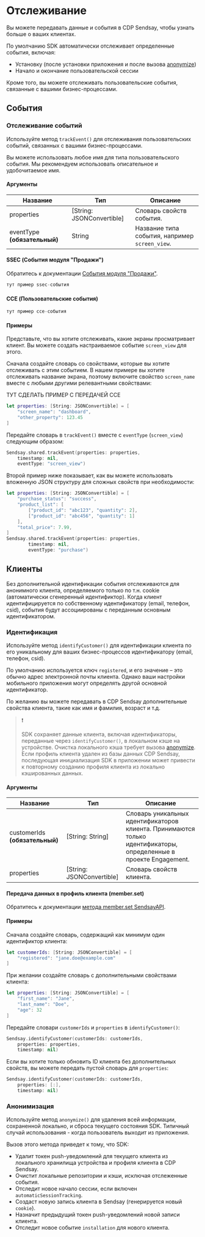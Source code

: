 # Отслеживание

Вы можете передавать данные и события в CDP Sendsay, чтобы узнать больше о ваших клиентах.

По умолчанию SDK автоматически отслеживает определенные события, включая:

* Установку (после установки приложения и после вызова [anonymize](#anonymize))
* Начало и окончание пользовательской сессии

Кроме того, вы можете отслеживать пользовательские события, связанные с вашими бизнес-процессами.

## События

### Отслеживание событий

Используйте метод `trackEvent()` для отслеживания пользовательских событий, связанных с вашими бизнес-процессами.

Вы можете использовать любое имя для типа пользовательского события. Мы рекомендуем использовать описательное и удобочитаемое имя.

#### Аргументы

| Название                  | Тип                       | Описание |
| ------------------------- | ------------------------- | ----------- |
| properties                | [String: JSONConvertible] | Словарь свойств события. |
| eventType **(обязательный)**  | String                    | Название типа события, например `screen_view`. |

#### SSEC (События модуля "Продажи")

Обратитесь к документации [События модуля "Продажи"](https://docs.sendsay.ru/ecom/how-to-configure-data-transfer).

```swift
тут пример ssec-события
```

#### CCE (Пользовательские события)

```swift
тут пример cce-события
```


#### Примеры

Представьте, что вы хотите отслеживать, какие экраны просматривает клиент. Вы можете создать настраиваемое событие `screen_view` для этого.

Сначала создайте словарь со свойствами, которые вы хотите отслеживать с этим событием. В нашем примере вы хотите отслеживать название экрана, поэтому включите свойство `screen_name` вместе с любыми другими релевантными свойствами:

ТУТ СДЕЛАТЬ ПРИМЕР С ПЕРЕДАЧЕЙ CCE

```swift
let properties: [String: JSONConvertible] = [
    "screen_name": "dashboard", 
    "other_property": 123.45
]
```

Передайте словарь в `trackEvent()` вместе с `eventType` (`screen_view`) следующим образом:

```swift
Sendsay.shared.trackEvent(properties: properties, 
    timestamp: nil, 
    eventType: "screen_view")
```

Второй пример ниже показывает, как вы можете использовать вложенную JSON структуру для сложных свойств при необходимости:

```swift
let properties: [String: JSONConvertible] = [
    "purchase_status": "success",
    "product_list": [
        ["product_id": "abc123", "quantity": 2],
        ["product_id": "abc456", "quantity": 1]
    ],
    "total_price": 7.99,
]
Sendsay.shared.trackEvent(properties: properties,
        timestamp: nil,
        eventType: "purchase")
```

## Клиенты

Без дополнительной идентификации события отслеживаются для анонимного клиента, определяемого только по т.н. cookie (автоматически сгенеренный идентификтор). Когда клиент идентифицируется по собственному идентификатору (email, телефон, csid), события будут ассоциированы с переданным основным идентификатором.

### Идентификация

Используйте метод `identifyCustomer()` для идентификации клиента по его уникальному для ваших бизнес-процессов идентификатору (email, телефон, csid).

По умолчанию используется ключ `registered`, и его значение – это обычно адрес электронной почты клиента. Однако ваши настройки мобильного приложения могут определять другой основной идентификатор.

По желанию вы можете передавать в CDP Sendsay дополнительные свойства клиента, такие как имя и фамилия, возраст и т.д.

> ❗️
>
> SDK сохраняет данные клиента, включая идентификаторы, переданные через `identifyCustomer()`, в локальном кэше на устройстве. Очистка локального кэша требует вызова [anonymize](#anonymize).
> Если профиль клиента удален из базы данных CDP Sendsay, последующая инициализация SDK в приложении может привести к повторному созданию профиля клиента из локально кэшированных данных.

#### Аргументы

| Название                    | Тип                       | Описание |
| --------------------------- | ------------------------- | ----------- |
| customerIds **(обязательный)**  | [String: String]          | Словарь уникальных идентификаторов клиента. Принимаются только идентификаторы, определенные в проекте Engagement. |
| properties                  | [String: JSONConvertible] | Словарь свойств клиента. |

#### Передача данных в профиль клиента (member.set)

Обратитесь к документации [метода member.set SendsayAPI](https://sendsay.ru/api/api.html#%D0%A1%D0%BE%D0%B7%D0%B4%D0%B0%D1%82%D1%8C-%D0%BF%D0%BE%D0%B4%D0%BF%D0%B8%D1%81%D1%87%D0%B8%D0%BA%D0%B0-%D0%9E%D0%B1%D0%BD%D0%BE%D0%B2%D0%B8%D1%82%D1%8C-%D0%B4%D0%B0%D0%BD%D0%BD%D1%8B%D0%B5-%D0%BF%D0%BE%D0%B4%D0%BF%D0%B8%D1%81%D1%87%D0%B8%D0%BA%D0%B0-%D0%9A%D0%94).

#### Примеры

Сначала создайте словарь, содержащий как минимум один идентификтор клиента:

```swift
let customerIds: [String: JSONConvertible] = [
    "registered": "jane.doe@example.com"
]
```

При желании создайте словарь с дополнительными свойствами клиента:

```swift
let properties: [String: JSONConvertible] = [
    "first_name": "Jane",
    "last_name": "Doe",
    "age": 32 
]
```

Передайте словари `customerIds` и `properties` в `identifyCustomer()`:

```swift
Sendsay.identifyCustomer(customerIds: customerIds,
    properties: properties,
    timestamp: nil)
```

Если вы хотите только обновить ID клиента без дополнительных свойств, вы можете передать пустой словарь для `properties`:

```swift
Sendsay.identifyCustomer(customerIds: customerIds,
    properties: [:],
    timestamp: nil)
```


### Анонимизация

Используйте метод `anonymize()` для удаления всей информации, сохраненной локально, и сброса текущего состояния SDK. Типичный случай использования - когда пользователь выходит из приложения.

Вызов этого метода приведет к тому, что SDK:

* Удалит токен push-уведомлений для текущего клиента из локального хранилища устройства и профиля клиента в CDP Sendsay.
* Очистит локальные репозитории и кэши, исключая отслеженные события.
* Отследит новое начало сессии, если включен `automaticSessionTracking`.
* Создаст новую запись клиента в Sendsay (генерируется новый `cookie`).
* Назначит предыдущий токен push-уведомлений новой записи клиента.
* Отследит новое событие `installation` для нового клиента.